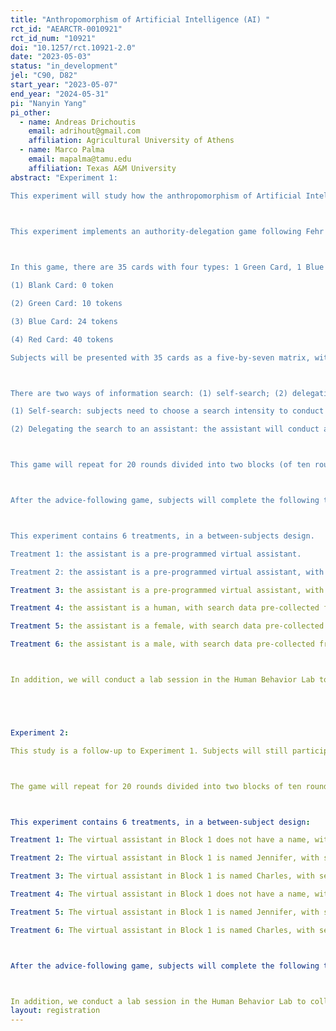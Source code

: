 ```yaml
---
title: "Anthropomorphism of Artificial Intelligence (AI) "
rct_id: "AEARCTR-0010921"
rct_id_num: "10921"
doi: "10.1257/rct.10921-2.0"
date: "2023-05-03"
status: "in_development"
jel: "C90, D82"
start_year: "2023-05-07"
end_year: "2024-05-31"
pi: "Nanyin Yang"
pi_other:
  - name: Andreas Drichoutis
    email: adrihout@gmail.com
    affiliation: Agricultural University of Athens
  - name: Marco Palma
    email: mapalma@tamu.edu
    affiliation: Texas A&M University
abstract: "Experiment 1:
This experiment will study how the anthropomorphism of Artificial Intelligence (AI) (i.e., the gendered design) affects human users' trust and delegation of decision-making to an AI assistant.
 
This experiment implements an authority-delegation game following Fehr et al. (2013), in which subjects are matched with an assistant that can aid them to search for information for a card-picking decision.

In this game, there are 35 cards with four types: 1 Green Card, 1 Blue Card, 1 Red Card, and 32 Blank Cards. The followings are returns from each type of card:
(1) Blank Card: 0 token
(2) Green Card: 10 tokens
(3) Blue Card: 24 tokens
(4) Red Card: 40 tokens
Subjects will be presented with 35 cards as a five-by-seven matrix, with one Green Card, one Blue Card, one Red Card, and 32 Blank Cards. Initially, all cards are hidden and only one Green Card's position is always visible at position 18. Subjects need to conduct an information search. A successful search will uncover the positions of all colored cards and pick the most profitable card.

There are two ways of information search: (1) self-search; (2) delegating the search to an assistant.
(1) Self-search: subjects need to choose a search intensity to conduct a self-search. This search intensity is the probability for the search to be successful (i.e., all cards' positions are uncovered), associated with a cost of tokens following this function: cost = 25*(search intensity)^2. If a successful search occurs, subjects will be able to freely pick a card from all 35 cards with revealed colors.
(2) Delegating the search to an assistant: the assistant will conduct a search with a fixed search intensity (depending on the treatment, explained later). This search is cost-free, but once a successful search occurs, the assistant will automatically pick the Blue Card.

This game will repeat for 20 rounds divided into two blocks (of ten rounds each), occurring in random order. The search intensity of the assistant is 60% in one block and 80% in another. Subjects will be informed about this search intensity in a block only when they enter this block.

After the advice-following game, subjects will complete the following tasks: a lottery-choice decision designed by Eckel & Grossman (2000); a brief implicit association test on gender bias; a questionnaire surveying subjects' perception of assistant's gender, their daily use of virtual assistants, and their trust in others.

This experiment contains 6 treatments, in a between-subjects design.
Treatment 1: the assistant is a pre-programmed virtual assistant.
Treatment 2: the assistant is a pre-programmed virtual assistant, with the name "Mary".
Treatment 3: the assistant is a pre-programmed virtual assistant, with the name "James".
Treatment 4: the assistant is a human, with search data pre-collected from a real human subject in the Human Behavior Lab. The gender is not revealed.
Treatment 5: the assistant is a female, with search data pre-collected from a real female subject in the Human Behavior Lab. This subject will pick a fictitious name to present herself.
Treatment 6: the assistant is a male, with search data pre-collected from a real male subject in the Human Behavior Lab. This subject will pick a fictitious name to present himself.

In addition, we will conduct a lab session in the Human Behavior Lab to collect the data for the human assistant. Subjects will be invited to the lab to conduct 20 rounds of information search, divided into two blocks of ten rounds. In each block, they can choose a search intensity of either 60% or 80% and conduct the 10 trials of search with this chosen intensity. Their search results will be recorded. And they need to report their gender and pick a fictitious name from a given list of names to represent themselves. They will be informed that their data might be used for future research.


Experiment 2:
This study is a follow-up to Experiment 1. Subjects will still participate in an advice-following game, but the procedure is slightly different and it is designed to answer the question of whether interactions with gendered VA pose concerns for enforcing stereotypes and biases in subsequent interactions with humans.

The game will repeat for 20 rounds divided into two blocks of ten rounds. In Block 1, subjects will be interacting with a virtual assistant, whose characteristics vary by treatment conditions (explained later). In Block 2, subjects will choose among one of four human assistants (two male names and two female names) whose search intensities are always high-quality, 80%, and then play the games with their chosen human assistant.

This experiment contains 6 treatments, in a between-subject design:
Treatment 1: The virtual assistant in Block 1 does not have a name, with search intensity of 60%.
Treatment 2: The virtual assistant in Block 1 is named Jennifer, with search intensity of 60%.
Treatment 3: The virtual assistant in Block 1 is named Charles, with search intensity of 60%.
Treatment 4: The virtual assistant in Block 1 does not have a name, with search intensity of 80%.
Treatment 5: The virtual assistant in Block 1 is named Jennifer, with search intensity of 80%.
Treatment 6: The virtual assistant in Block 1 is named Charles, with search intensity of 80%.

After the advice-following game, subjects will complete the following tasks: a lottery-choice decision designed by Eckel&Grossman (2000); a brief implicit association test on gender bias; a questionnaire surveying subjects' perception of assistant's gender, their daily use of virtual assistants, and their trust in others.

In addition, we conduct a lab session in the Human Behavior Lab to collect data for the human assistant. The game procedure is similar to the lab session in Experiment 1, except that we excluded "Jennifer" and "Charles" from the fictitious name list for subjects."
layout: registration
---
```


